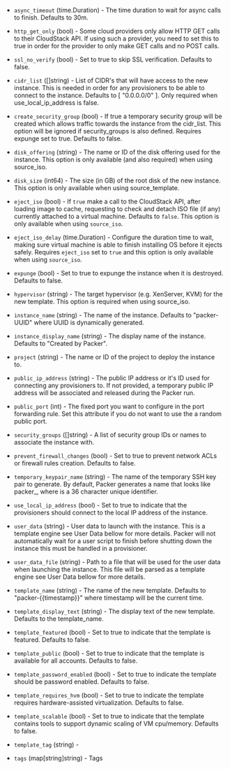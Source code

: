 <!-- Code generated from the comments of the Config struct in builder/cloudstack/config.go; DO NOT EDIT MANUALLY -->

-   `async_timeout` (time.Duration) - The time duration to wait for async calls to
    finish. Defaults to 30m.
    
-   `http_get_only` (bool) - Some cloud providers only allow HTTP GET calls
    to their CloudStack API. If using such a provider, you need to set this to
    true in order for the provider to only make GET calls and no POST calls.
    
-   `ssl_no_verify` (bool) - Set to true to skip SSL verification.
    Defaults to false.
    
-   `cidr_list` ([]string) - List of CIDR's that will have access to the new
    instance. This is needed in order for any provisioners to be able to
    connect to the instance. Defaults to [ "0.0.0.0/0" ]. Only required when
    use_local_ip_address is false.
    
-   `create_security_group` (bool) - If true a temporary security group
    will be created which allows traffic towards the instance from the
    cidr_list. This option will be ignored if security_groups is also
    defined. Requires expunge set to true. Defaults to false.
    
-   `disk_offering` (string) - The name or ID of the disk offering used for the
    instance. This option is only available (and also required) when using
    source_iso.
    
-   `disk_size` (int64) - The size (in GB) of the root disk of the new
    instance. This option is only available when using source_template.
    
-   `eject_iso` (bool) - If `true` make a call to the CloudStack API, after loading image to
    cache, requesting to check and detach ISO file (if any) currently
    attached to a virtual machine. Defaults to `false`. This option is only
    available when using `source_iso`.
    
-   `eject_iso_delay` (time.Duration) - Configure the duration time to wait, making sure virtual machine is able
    to finish installing OS before it ejects safely. Requires `eject_iso`
    set to `true` and this option is only available when using `source_iso`.
    
-   `expunge` (bool) - Set to true to expunge the instance when it is
    destroyed. Defaults to false.
    
-   `hypervisor` (string) - The target hypervisor (e.g. XenServer, KVM) for
    the new template. This option is required when using source_iso.
    
-   `instance_name` (string) - The name of the instance. Defaults to
    "packer-UUID" where UUID is dynamically generated.
    
-   `instance_display_name` (string) - The display name of the instance. Defaults to "Created by Packer".
    
-   `project` (string) - The name or ID of the project to deploy the instance
    to.
    
-   `public_ip_address` (string) - The public IP address or it's ID used for
    connecting any provisioners to. If not provided, a temporary public IP
    address will be associated and released during the Packer run.
    
-   `public_port` (int) - The fixed port you want to configure in the port
    forwarding rule. Set this attribute if you do not want to use the a random
    public port.
    
-   `security_groups` ([]string) - A list of security group IDs or
    names to associate the instance with.
    
-   `prevent_firewall_changes` (bool) - Set to true to prevent network
    ACLs or firewall rules creation. Defaults to false.
    
-   `temporary_keypair_name` (string) - The name of the temporary SSH key pair
    to generate. By default, Packer generates a name that looks like
    packer_<UUID>, where <UUID> is a 36 character unique identifier.
    
-   `use_local_ip_address` (bool) - Set to true to indicate that the
    provisioners should connect to the local IP address of the instance.
    
-   `user_data` (string) - User data to launch with the instance. This is a
    template engine see User Data bellow for
    more details. Packer will not automatically wait for a user script to
    finish before shutting down the instance this must be handled in a
    provisioner.
    
-   `user_data_file` (string) - Path to a file that will be used for the user
    data when launching the instance. This file will be parsed as a template
    engine see User Data bellow for more
    details.
    
-   `template_name` (string) - The name of the new template. Defaults to
    "packer-{{timestamp}}" where timestamp will be the current time.
    
-   `template_display_text` (string) - The display text of the new template.
    Defaults to the template_name.
    
-   `template_featured` (bool) - Set to true to indicate that the template
    is featured. Defaults to false.
    
-   `template_public` (bool) - Set to true to indicate that the template
    is available for all accounts. Defaults to false.
    
-   `template_password_enabled` (bool) - Set to true to indicate the
    template should be password enabled. Defaults to false.
    
-   `template_requires_hvm` (bool) - Set to true to indicate the template
    requires hardware-assisted virtualization. Defaults to false.
    
-   `template_scalable` (bool) - Set to true to indicate that the template
    contains tools to support dynamic scaling of VM cpu/memory. Defaults to
    false.
    
-   `template_tag` (string) - 
-   `tags` (map[string]string) - Tags